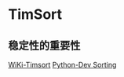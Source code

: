 # TimSort


## 稳定性的重要性



[WiKi-Timsort](https://en.wikipedia.org/wiki/Timsort)
[Python-Dev Sorting](https://mail.python.org/pipermail/python-dev/2002-July/026837.html)